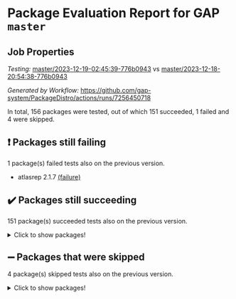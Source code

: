 # Package Evaluation Report for GAP `master`

## Job Properties

*Testing:* [master/2023-12-19-02:45:39-776b0943](https://github.com/gap-system/PackageDistro/blob/data/reports/master/2023-12-19-02:45:39-776b0943) vs [master/2023-12-18-20:54:38-776b0943](https://github.com/gap-system/PackageDistro/blob/data/reports/master/2023-12-18-20:54:38-776b0943)

*Generated by Workflow:* https://github.com/gap-system/PackageDistro/actions/runs/7256450718

In total, 156 packages were tested, out of which 151 succeeded, 1 failed and 4 were skipped.

## :exclamation: Packages still failing

1 package(s) failed tests also on the previous version.
- atlasrep 2.1.7 [(failure)](https://github.com/gap-system/PackageDistro/actions/runs/7256450718/job/19769066699)

## :heavy_check_mark: Packages still succeeding

151 package(s) succeeded tests also on the previous version.
<details><summary>Click to show packages!</summary>

- 4ti2interface 2023.02-04 [(success)](https://github.com/gap-system/PackageDistro/actions/runs/7256450718/job/19769065956)
- ace 5.6.2 [(success)](https://github.com/gap-system/PackageDistro/actions/runs/7256450718/job/19769066099)
- aclib 1.3.2 [(success)](https://github.com/gap-system/PackageDistro/actions/runs/7256450718/job/19769066211)
- agt 0.3.1 [(success)](https://github.com/gap-system/PackageDistro/actions/runs/7256450718/job/19769066365)
- alnuth 3.2.1 [(success)](https://github.com/gap-system/PackageDistro/actions/runs/7256450718/job/19769066476)
- anupq 3.3.0 [(success)](https://github.com/gap-system/PackageDistro/actions/runs/7256450718/job/19769066602)
- autodoc 2023.06.19 [(success)](https://github.com/gap-system/PackageDistro/actions/runs/7256450718/job/19769068451)
- automata 1.15 [(success)](https://github.com/gap-system/PackageDistro/actions/runs/7256450718/job/19769068830)
- automgrp 1.3.2 [(success)](https://github.com/gap-system/PackageDistro/actions/runs/7256450718/job/19769069139)
- autpgrp 1.11 [(success)](https://github.com/gap-system/PackageDistro/actions/runs/7256450718/job/19769069340)
- cap 2023.12-10 [(success)](https://github.com/gap-system/PackageDistro/actions/runs/7256450718/job/19769070210)
- caratinterface 2.3.6 [(success)](https://github.com/gap-system/PackageDistro/actions/runs/7256450718/job/19769071415)
- cddinterface 2022.11.01 [(success)](https://github.com/gap-system/PackageDistro/actions/runs/7256450718/job/19769071582)
- circle 1.6.6 [(success)](https://github.com/gap-system/PackageDistro/actions/runs/7256450718/job/19769071791)
- classicpres 1.22 [(success)](https://github.com/gap-system/PackageDistro/actions/runs/7256450718/job/19769071915)
- cohomolo 1.6.11 [(success)](https://github.com/gap-system/PackageDistro/actions/runs/7256450718/job/19769072043)
- congruence 1.2.5 [(success)](https://github.com/gap-system/PackageDistro/actions/runs/7256450718/job/19769072169)
- corelg 1.56 [(success)](https://github.com/gap-system/PackageDistro/actions/runs/7256450718/job/19769072316)
- crime 1.6 [(success)](https://github.com/gap-system/PackageDistro/actions/runs/7256450718/job/19769072462)
- crisp 1.4.6 [(success)](https://github.com/gap-system/PackageDistro/actions/runs/7256450718/job/19769072615)
- crypting 0.10.4 [(success)](https://github.com/gap-system/PackageDistro/actions/runs/7256450718/job/19769072785)
- cryst 4.1.27 [(success)](https://github.com/gap-system/PackageDistro/actions/runs/7256450718/job/19769072940)
- crystcat 1.1.10 [(success)](https://github.com/gap-system/PackageDistro/actions/runs/7256450718/job/19769073075)
- ctbllib 1.3.6 [(success)](https://github.com/gap-system/PackageDistro/actions/runs/7256450718/job/19769073215)
- cubefree 1.19 [(success)](https://github.com/gap-system/PackageDistro/actions/runs/7256450718/job/19769073383)
- curlinterface 2.3.2 [(success)](https://github.com/gap-system/PackageDistro/actions/runs/7256450718/job/19769073540)
- cvec 2.8.1 [(success)](https://github.com/gap-system/PackageDistro/actions/runs/7256450718/job/19769073659)
- datastructures 0.3.0 [(success)](https://github.com/gap-system/PackageDistro/actions/runs/7256450718/job/19769073801)
- deepthought 1.0.6 [(success)](https://github.com/gap-system/PackageDistro/actions/runs/7256450718/job/19769073933)
- design 1.8 [(success)](https://github.com/gap-system/PackageDistro/actions/runs/7256450718/job/19769074073)
- difsets 2.3.1 [(success)](https://github.com/gap-system/PackageDistro/actions/runs/7256450718/job/19769074235)
- digraphs 1.6.3 [(success)](https://github.com/gap-system/PackageDistro/actions/runs/7256450718/job/19769074387)
- edim 1.3.7 [(success)](https://github.com/gap-system/PackageDistro/actions/runs/7256450718/job/19769074513)
- example 4.3.4 [(success)](https://github.com/gap-system/PackageDistro/actions/runs/7256450718/job/19769074640)
- examplesforhomalg 2023.10-01 [(success)](https://github.com/gap-system/PackageDistro/actions/runs/7256450718/job/19769074776)
- factint 1.6.3 [(success)](https://github.com/gap-system/PackageDistro/actions/runs/7256450718/job/19769074920)
- ferret 1.0.9 [(success)](https://github.com/gap-system/PackageDistro/actions/runs/7256450718/job/19769075048)
- fga 1.5.0 [(success)](https://github.com/gap-system/PackageDistro/actions/runs/7256450718/job/19769075180)
- fining 1.5.6 [(success)](https://github.com/gap-system/PackageDistro/actions/runs/7256450718/job/19769075344)
- float 1.0.3 [(success)](https://github.com/gap-system/PackageDistro/actions/runs/7256450718/job/19769075499)
- format 1.4.3 [(success)](https://github.com/gap-system/PackageDistro/actions/runs/7256450718/job/19769075649)
- forms 1.2.9 [(success)](https://github.com/gap-system/PackageDistro/actions/runs/7256450718/job/19769075822)
- fplsa 1.2.6 [(success)](https://github.com/gap-system/PackageDistro/actions/runs/7256450718/job/19769076001)
- fr 2.4.12 [(success)](https://github.com/gap-system/PackageDistro/actions/runs/7256450718/job/19769076151)
- francy 2.0.3 [(success)](https://github.com/gap-system/PackageDistro/actions/runs/7256450718/job/19769076308)
- fwtree 1.3 [(success)](https://github.com/gap-system/PackageDistro/actions/runs/7256450718/job/19769076456)
- gapdoc 1.6.6 [(success)](https://github.com/gap-system/PackageDistro/actions/runs/7256450718/job/19769076576)
- gauss 2023.02-04 [(success)](https://github.com/gap-system/PackageDistro/actions/runs/7256450718/job/19769076710)
- gaussforhomalg 2023.11-01 [(success)](https://github.com/gap-system/PackageDistro/actions/runs/7256450718/job/19769076860)
- gbnp 1.0.5 [(success)](https://github.com/gap-system/PackageDistro/actions/runs/7256450718/job/19769076978)
- generalizedmorphismsforcap 2023.08-02 [(success)](https://github.com/gap-system/PackageDistro/actions/runs/7256450718/job/19769077095)
- genss 1.6.8 [(success)](https://github.com/gap-system/PackageDistro/actions/runs/7256450718/job/19769077248)
- gradedmodules 2023.09-01 [(success)](https://github.com/gap-system/PackageDistro/actions/runs/7256450718/job/19769077384)
- gradedringforhomalg 2023.08-01 [(success)](https://github.com/gap-system/PackageDistro/actions/runs/7256450718/job/19769077520)
- grape 4.9.0 [(success)](https://github.com/gap-system/PackageDistro/actions/runs/7256450718/job/19769077647)
- groupoids 1.73 [(success)](https://github.com/gap-system/PackageDistro/actions/runs/7256450718/job/19769077802)
- grpconst 2.6.4 [(success)](https://github.com/gap-system/PackageDistro/actions/runs/7256450718/job/19769077927)
- guarana 0.96.3 [(success)](https://github.com/gap-system/PackageDistro/actions/runs/7256450718/job/19769078040)
- guava 3.18 [(success)](https://github.com/gap-system/PackageDistro/actions/runs/7256450718/job/19769078162)
- hap 1.60 [(success)](https://github.com/gap-system/PackageDistro/actions/runs/7256450718/job/19769078260)
- hapcryst 0.1.15 [(success)](https://github.com/gap-system/PackageDistro/actions/runs/7256450718/job/19769078344)
- hecke 1.5.3 [(success)](https://github.com/gap-system/PackageDistro/actions/runs/7256450718/job/19769078460)
- help 3.5 [(success)](https://github.com/gap-system/PackageDistro/actions/runs/7256450718/job/19769078570)
- homalg 2023.10-01 [(success)](https://github.com/gap-system/PackageDistro/actions/runs/7256450718/job/19769078792)
- homalgtocas 2023.11-01 [(success)](https://github.com/gap-system/PackageDistro/actions/runs/7256450718/job/19769078921)
- idrel 2.45 [(success)](https://github.com/gap-system/PackageDistro/actions/runs/7256450718/job/19769079044)
- images 1.3.1 [(success)](https://github.com/gap-system/PackageDistro/actions/runs/7256450718/job/19769079158)
- intpic 0.3.0 [(success)](https://github.com/gap-system/PackageDistro/actions/runs/7256450718/job/19769079275)
- io 4.8.2 [(success)](https://github.com/gap-system/PackageDistro/actions/runs/7256450718/job/19769079400)
- io_forhomalg 2023.02-04 [(success)](https://github.com/gap-system/PackageDistro/actions/runs/7256450718/job/19769079506)
- irredsol 1.4.4 [(success)](https://github.com/gap-system/PackageDistro/actions/runs/7256450718/job/19769079620)
- json 2.1.1 [(success)](https://github.com/gap-system/PackageDistro/actions/runs/7256450718/job/19769079736)
- jupyterkernel 1.5.0 [(success)](https://github.com/gap-system/PackageDistro/actions/runs/7256450718/job/19769079842)
- jupyterviz 1.5.6 [(success)](https://github.com/gap-system/PackageDistro/actions/runs/7256450718/job/19769080005)
- kan 1.36 [(success)](https://github.com/gap-system/PackageDistro/actions/runs/7256450718/job/19769080143)
- kbmag 1.5.11 [(success)](https://github.com/gap-system/PackageDistro/actions/runs/7256450718/job/19769080271)
- laguna 3.9.6 [(success)](https://github.com/gap-system/PackageDistro/actions/runs/7256450718/job/19769080380)
- liealgdb 2.2.1 [(success)](https://github.com/gap-system/PackageDistro/actions/runs/7256450718/job/19769080543)
- liepring 2.8 [(success)](https://github.com/gap-system/PackageDistro/actions/runs/7256450718/job/19769080681)
- liering 2.4.2 [(success)](https://github.com/gap-system/PackageDistro/actions/runs/7256450718/job/19769080811)
- linearalgebraforcap 2023.12-05 [(success)](https://github.com/gap-system/PackageDistro/actions/runs/7256450718/job/19769080951)
- localizeringforhomalg 2023.10-01 [(success)](https://github.com/gap-system/PackageDistro/actions/runs/7256450718/job/19769081094)
- loops 3.4.3 [(success)](https://github.com/gap-system/PackageDistro/actions/runs/7256450718/job/19769081224)
- lpres 1.0.3 [(success)](https://github.com/gap-system/PackageDistro/actions/runs/7256450718/job/19769081385)
- majoranaalgebras 1.5.1 [(success)](https://github.com/gap-system/PackageDistro/actions/runs/7256450718/job/19769081537)
- mapclass 1.4.6 [(success)](https://github.com/gap-system/PackageDistro/actions/runs/7256450718/job/19769081678)
- matgrp 0.70 [(success)](https://github.com/gap-system/PackageDistro/actions/runs/7256450718/job/19769081820)
- matricesforhomalg 2023.11-02 [(success)](https://github.com/gap-system/PackageDistro/actions/runs/7256450718/job/19769081942)
- modisom 2.5.4 [(success)](https://github.com/gap-system/PackageDistro/actions/runs/7256450718/job/19769082079)
- modulepresentationsforcap 2023.10-01 [(success)](https://github.com/gap-system/PackageDistro/actions/runs/7256450718/job/19769082219)
- modules 2023.10-01 [(success)](https://github.com/gap-system/PackageDistro/actions/runs/7256450718/job/19769082356)
- monoidalcategories 2023.11-02 [(success)](https://github.com/gap-system/PackageDistro/actions/runs/7256450718/job/19769082515)
- nconvex 2022.09-01 [(success)](https://github.com/gap-system/PackageDistro/actions/runs/7256450718/job/19769082667)
- nilmat 1.4.2 [(success)](https://github.com/gap-system/PackageDistro/actions/runs/7256450718/job/19769082817)
- nock 1.5 [(success)](https://github.com/gap-system/PackageDistro/actions/runs/7256450718/job/19769082940)
- normalizinterface 1.3.6 [(success)](https://github.com/gap-system/PackageDistro/actions/runs/7256450718/job/19769083179)
- nq 2.5.10 [(success)](https://github.com/gap-system/PackageDistro/actions/runs/7256450718/job/19769083372)
- numericalsgps 1.3.1 [(success)](https://github.com/gap-system/PackageDistro/actions/runs/7256450718/job/19769083528)
- openmath 11.5.3 [(success)](https://github.com/gap-system/PackageDistro/actions/runs/7256450718/job/19769083690)
- orb 4.9.0 [(success)](https://github.com/gap-system/PackageDistro/actions/runs/7256450718/job/19769083858)
- packagemanager 1.4.1 [(success)](https://github.com/gap-system/PackageDistro/actions/runs/7256450718/job/19769084014)
- patternclass 2.4.3 [(success)](https://github.com/gap-system/PackageDistro/actions/runs/7256450718/job/19769084148)
- permut 2.0.4 [(success)](https://github.com/gap-system/PackageDistro/actions/runs/7256450718/job/19769084315)
- polenta 1.3.10 [(success)](https://github.com/gap-system/PackageDistro/actions/runs/7256450718/job/19769084466)
- polymaking 0.8.7 [(success)](https://github.com/gap-system/PackageDistro/actions/runs/7256450718/job/19769084595)
- primgrp 3.4.4 [(success)](https://github.com/gap-system/PackageDistro/actions/runs/7256450718/job/19769084741)
- profiling 2.5.4 [(success)](https://github.com/gap-system/PackageDistro/actions/runs/7256450718/job/19769084910)
- qpa 1.34 [(success)](https://github.com/gap-system/PackageDistro/actions/runs/7256450718/job/19769085067)
- quagroup 1.8.3 [(success)](https://github.com/gap-system/PackageDistro/actions/runs/7256450718/job/19769085230)
- radiroot 2.9 [(success)](https://github.com/gap-system/PackageDistro/actions/runs/7256450718/job/19769085369)
- rcwa 4.7.1 [(success)](https://github.com/gap-system/PackageDistro/actions/runs/7256450718/job/19769085508)
- rds 1.8 [(success)](https://github.com/gap-system/PackageDistro/actions/runs/7256450718/job/19769085637)
- recog 1.4.2 [(success)](https://github.com/gap-system/PackageDistro/actions/runs/7256450718/job/19769085815)
- repndecomp 1.3.0 [(success)](https://github.com/gap-system/PackageDistro/actions/runs/7256450718/job/19769085978)
- repsn 3.1.1 [(success)](https://github.com/gap-system/PackageDistro/actions/runs/7256450718/job/19769086152)
- resclasses 4.7.3 [(success)](https://github.com/gap-system/PackageDistro/actions/runs/7256450718/job/19769086327)
- ringsforhomalg 2023.11-02 [(success)](https://github.com/gap-system/PackageDistro/actions/runs/7256450718/job/19769086488)
- sco 2023.08-01 [(success)](https://github.com/gap-system/PackageDistro/actions/runs/7256450718/job/19769086643)
- scscp 2.4.1 [(success)](https://github.com/gap-system/PackageDistro/actions/runs/7256450718/job/19769086826)
- semigroups 5.3.2 [(success)](https://github.com/gap-system/PackageDistro/actions/runs/7256450718/job/19769086991)
- sglppow 2.3 [(success)](https://github.com/gap-system/PackageDistro/actions/runs/7256450718/job/19769087157)
- sgpviz 0.999.5 [(success)](https://github.com/gap-system/PackageDistro/actions/runs/7256450718/job/19769087286)
- simpcomp 2.1.14 [(success)](https://github.com/gap-system/PackageDistro/actions/runs/7256450718/job/19769087424)
- singular 2023.02.09 [(success)](https://github.com/gap-system/PackageDistro/actions/runs/7256450718/job/19769087564)
- sl2reps 1.1 [(success)](https://github.com/gap-system/PackageDistro/actions/runs/7256450718/job/19769087693)
- sla 1.5.3 [(success)](https://github.com/gap-system/PackageDistro/actions/runs/7256450718/job/19769087854)
- smallgrp 1.5.3 [(success)](https://github.com/gap-system/PackageDistro/actions/runs/7256450718/job/19769088000)
- smallsemi 0.6.13 [(success)](https://github.com/gap-system/PackageDistro/actions/runs/7256450718/job/19769088161)
- sonata 2.9.6 [(success)](https://github.com/gap-system/PackageDistro/actions/runs/7256450718/job/19769088282)
- sophus 1.27 [(success)](https://github.com/gap-system/PackageDistro/actions/runs/7256450718/job/19769088410)
- sotgrps 1.2 [(success)](https://github.com/gap-system/PackageDistro/actions/runs/7256450718/job/19769088866)
- spinsym 1.5.2 [(success)](https://github.com/gap-system/PackageDistro/actions/runs/7256450718/job/19769089031)
- standardff 1.0 [(success)](https://github.com/gap-system/PackageDistro/actions/runs/7256450718/job/19769089182)
- symbcompcc 1.3.2 [(success)](https://github.com/gap-system/PackageDistro/actions/runs/7256450718/job/19769089319)
- thelma 1.3 [(success)](https://github.com/gap-system/PackageDistro/actions/runs/7256450718/job/19769089436)
- tomlib 1.2.9 [(success)](https://github.com/gap-system/PackageDistro/actions/runs/7256450718/job/19769089545)
- toolsforhomalg 2023.11-01 [(success)](https://github.com/gap-system/PackageDistro/actions/runs/7256450718/job/19769089698)
- toric 1.9.5 [(success)](https://github.com/gap-system/PackageDistro/actions/runs/7256450718/job/19769089799)
- toricvarieties 2022.07.13 [(success)](https://github.com/gap-system/PackageDistro/actions/runs/7256450718/job/19769089932)
- transgrp 3.6.5 [(success)](https://github.com/gap-system/PackageDistro/actions/runs/7256450718/job/19769090151)
- ugaly 4.1.3 [(success)](https://github.com/gap-system/PackageDistro/actions/runs/7256450718/job/19769090278)
- unipot 1.5 [(success)](https://github.com/gap-system/PackageDistro/actions/runs/7256450718/job/19769090414)
- unitlib 4.2.0 [(success)](https://github.com/gap-system/PackageDistro/actions/runs/7256450718/job/19769090535)
- utils 0.84 [(success)](https://github.com/gap-system/PackageDistro/actions/runs/7256450718/job/19769090682)
- uuid 0.7 [(success)](https://github.com/gap-system/PackageDistro/actions/runs/7256450718/job/19769090807)
- walrus 0.9991 [(success)](https://github.com/gap-system/PackageDistro/actions/runs/7256450718/job/19769090958)
- wedderga 4.10.4 [(success)](https://github.com/gap-system/PackageDistro/actions/runs/7256450718/job/19769091100)
- xmod 2.91 [(success)](https://github.com/gap-system/PackageDistro/actions/runs/7256450718/job/19769091264)
- xmodalg 1.23 [(success)](https://github.com/gap-system/PackageDistro/actions/runs/7256450718/job/19769091408)
- yangbaxter 0.10.3 [(success)](https://github.com/gap-system/PackageDistro/actions/runs/7256450718/job/19769091537)
- zeromqinterface 0.14 [(success)](https://github.com/gap-system/PackageDistro/actions/runs/7256450718/job/19769091661)
</details>

## :heavy_minus_sign: Packages that were skipped

4 package(s) skipped tests also on the previous version.
<details><summary>Click to show packages!</summary>

- browse 1.8.21 [(skipped)](https://github.com/gap-system/PackageDistro/actions/runs/7256450718/job/19768728024)
- itc 1.5.1 [(skipped)](https://github.com/gap-system/PackageDistro/actions/runs/7256450718/job/19768728024)
- polycyclic 2.16 [(skipped)](https://github.com/gap-system/PackageDistro/actions/runs/7256450718/job/19768728024)
- xgap 4.31 [(skipped)](https://github.com/gap-system/PackageDistro/actions/runs/7256450718/job/19768728024)
</details>

